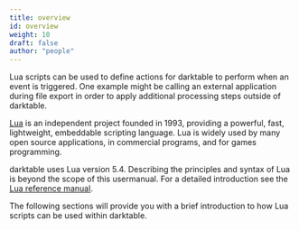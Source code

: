 ```yaml
---
title: overview
id: overview
weight: 10
draft: false
author: "people"
---
```


Lua scripts can be used to define actions for darktable to perform when an event is triggered. One example might be calling an external application during file export in order to apply additional processing steps outside of darktable.

[Lua](http://www.lua.org/) is an independent project founded in 1993, providing a powerful, fast, lightweight, embeddable scripting language. Lua is widely used by many open source applications, in commercial programs, and for games programming.

darktable uses Lua version 5.4. Describing the principles and syntax of Lua is beyond the scope of this usermanual. For a detailed introduction see the [Lua reference manual](http://www.lua.org/manual/5.4/manual.html).

The following sections will provide you with a brief introduction to how Lua scripts can be used within darktable.
